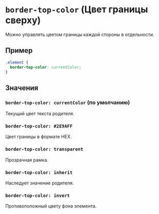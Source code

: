 # `border-top-color` (Цвет границы сверху)

Можно управлять цветом границы каждой стороны в отдельности.

## Пример

```css
.element {
  border-top-color: currentColor;
}
```

## Значения

### `border-top-color: currentColor` (по умолчанию)

Текущий цвет текста родителя.

### `border-top-color: #2E9AFF`

Цвет границы в формате HEX.

### `border-top-color: transparent`

Прозрачная рамка.

### `border-top-color: inherit`

Наследует значение родителя.

### `border-top-color: invert`

Противоположный цвету фона элемента.
